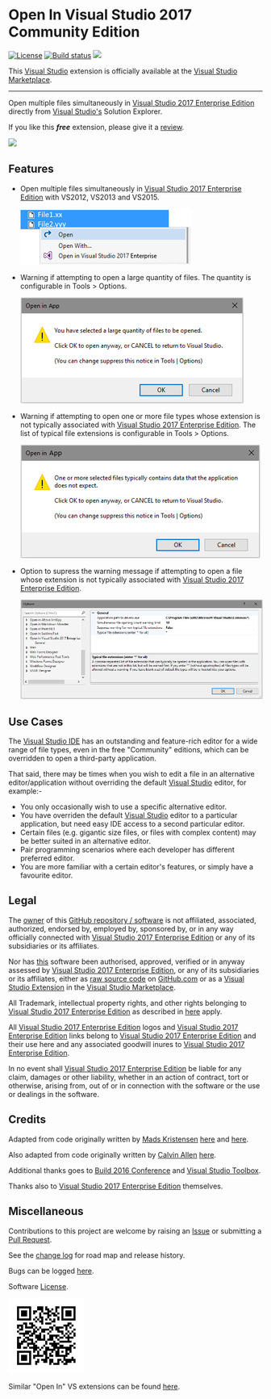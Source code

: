 [AppVeyorProjectUrl]: https://ci.appveyor.com/project/GregTrevellick/openinvs2017enterprise
[AppVeyorProjectBuildStatusBadgeSvg]: https://ci.appveyor.com/api/projects/status/eiqlftg1g0a7jcxp?svg=true
[GitHubPagesURL]: https://gregtrevellick.github.io/OpenInVS2017Enterprise/
[GitHubRepoURL]: https://github.com/GregTrevellick/OpenInVS2017Enterprise
[GitHubRepoIssuesURL]: https://github.com/GregTrevellick/OpenInVS2017Enterprise/issues
[GitHubRepoPullRequestsURL]: https://github.com/GregTrevellick/OpenInVS2017Enterprise/pulls
[ThirdPartyAppHomePage]: https://www.visualstudio.com/vs/
[ThirdPartyAppOfficialLogo]: ThirdPartyLogo.png 
<!--https://msdnshared.blob.core.windows.net/media/2015/05/8814.VisualStudioClean1.png-->
[VersionNumberBadgeURL]: https://vsmarketplacebadge.apphb.com/version/GregTrevellick.OpenInVisualStudio2017Enterprise.svg
[VisualStudioURL]: https://www.visualstudio.com/
[VSMarketplaceUrl]: https://marketplace.visualstudio.com/items?itemName=GregTrevellick.OpeninVisualStudio2017Enterprise
[VSMarketplaceReviewsUrl]: https://marketplace.visualstudio.com/items?itemName=GregTrevellick.OpeninVisualStudio2017Enterprise#review-details

# Open In Visual Studio 2017 Community Edition

[![License](https://img.shields.io/github/license/gittools/gitlink.svg)](/LICENSE.txt)
[![Build status][AppVeyorProjectBuildStatusBadgeSvg]][AppVeyorProjectUrl]
[![][VersionNumberBadgeURL]][VSMarketplaceUrl]

This [Visual Studio][VisualStudioURL] extension is officially available at the [Visual Studio Marketplace][VSMarketplaceUrl].

---------------------------------------

<!--COPY START FOR VS GALLERY-->

Open multiple files simultaneously in [Visual Studio 2017 Enterprise Edition][ThirdPartyAppHomePage] directly from [Visual Studio's][VisualStudioURL] Solution Explorer.

If you like this ***free*** extension, please give it a [review][VSMarketplaceReviewsUrl].

[![][ThirdPartyAppOfficialLogo]][ThirdPartyAppHomePage]

## Features

- Open multiple files simultaneously in [Visual Studio 2017 Enterprise Edition][ThirdPartyAppHomePage] with VS2012, VS2013 and VS2015.

  ![](../Resources/ReadMeScreenShot_ContextMenu.png)

- Warning if attempting to open a large quantity of files. The quantity is configurable in Tools > Options.

  ![](../Resources/ReadMeScreenShot_WarningLargeQuantity.png)

- Warning if attempting to open one or more file types whose extension is not typically associated with [Visual Studio 2017 Enterprise Edition][ThirdPartyAppHomePage]. The list of typical file extensions is configurable in Tools > Options.

  ![](../Resources/ReadMeScreenShot_WarningNonTypical.png)

- Option to supress the warning message if attempting to open a file whose extension is not typically associated with [Visual Studio 2017 Enterprise Edition][ThirdPartyAppHomePage].

  ![](../Resources/ReadMeScreenShot_OptionsGeneral.png)

## Use Cases

The [Visual Studio IDE][VisualStudioURL] has an outstanding and feature-rich editor for a wide range of file types, even in the free "Community" editions, which can be overridden to open a third-party application.

That said, there may be times when you wish to edit a file in an alternative editor/application without overriding the default [Visual Studio][VisualStudioURL] editor, for example:-

- You only occasionally wish to use a specific alternative editor.
- You have overriden the default [Visual Studio][VisualStudioURL] editor to a particular application, but need easy IDE access to a second particular editor.
- Certain files (e.g. gigantic size files, or files with complex content) may be better suited in an alternative editor.
- Pair programming scenarios where each developer has different preferred editor.
- You are more familiar with a certain editor's features, or simply have a favourite editor.

<!--COPY END FOR VS GALLERY-->

## Legal

The [owner](https://github.com/GregTrevellick) of this [GitHub repository / software][GitHubRepoURL] is not affiliated, associated, authorized, endorsed by, employed by, sponsored by, or in any way officially connected with [Visual Studio 2017 Enterprise Edition][ThirdPartyAppHomePage] or any of its subsidiaries or its affiliates.

Nor has [this][GitHubRepoURL] software been authorised, approved, verified or in anyway assessed by [Visual Studio 2017 Enterprise Edition][ThirdPartyAppHomePage], or any of its subsidiaries or its affiliates, either as [raw source code][GitHubRepoURL] on [GitHub.com](https://github.com/) or as a [Visual Studio Extension][VSMarketplaceUrl] in the [Visual Studio Marketplace](https://marketplace.visualstudio.com/vs).

All Trademark, intellectual property rights, and other rights belonging to [Visual Studio 2017 Enterprise Edition][ThirdPartyAppHomePage] as described in [here][ThirdPartyAppHomePage] apply.

All [Visual Studio 2017 Enterprise Edition][ThirdPartyAppHomePage] logos and [Visual Studio 2017 Enterprise Edition][ThirdPartyAppHomePage] links belong to [Visual Studio 2017 Enterprise Edition][ThirdPartyAppHomePage] and their use here and any associated goodwill inures to [Visual Studio 2017 Enterprise Edition][ThirdPartyAppHomePage].

In no event shall [Visual Studio 2017 Enterprise Edition][ThirdPartyAppHomePage] be liable for any claim, damages or other liability, whether in an action of contract, tort or otherwise, arising from, out of or in connection with the software or the use or dealings in the software.

## Credits

Adapted from code originally written by [Mads Kristensen](https://github.com/madskristensen) [here](https://github.com/madskristensen/OpenInSublimeText/ "Open in Sublime Text") and [here](https://github.com/madskristensen/OpenInVsCode "Open in Visual Studio Code").

Also adapted from code originally written by [Calvin Allen](https://github.com/CalvinAllen) [here](https://github.com/CalvinAllen/OpenInNotepadPlusPlus).

Additional thanks goes to [Build 2016 Conference](https://channel9.msdn.com/Events/Build/2016/B886) and [Visual Studio Toolbox](https://channel9.msdn.com/Shows/Visual-Studio-Toolbox/Extensions-by-Mads-Kristensen).

Thanks also to [Visual Studio 2017 Enterprise Edition][ThirdPartyAppHomePage] themselves.

## Miscellaneous

Contributions to this project are welcome by raising an [Issue][GitHubRepoIssuesURL] or submitting a [Pull Request][GitHubRepoPullRequestsURL].

See the [change log](CHANGELOG.md) for road map and release history.

Bugs can be logged [here][GitHubRepoIssuesURL].

Software [License](/LICENSE.txt).

[![](chart.png)][GitHubPagesURL]

Similar "Open In" VS extensions can be found [here](https://marketplace.visualstudio.com/search?term=trevellick&target=VS&sortBy=Relevance).
